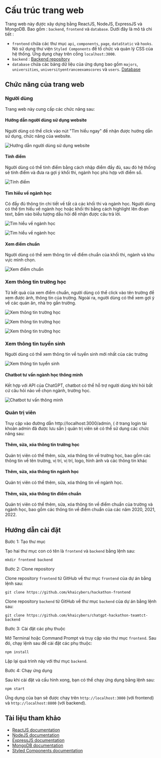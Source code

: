 # Cấu trúc trang web

Trang web này được xây dựng bằng ReactJS, NodeJS, ExpressJS và MongoDB. Bao gồm : `backend`, `frontend` và `database`. Dưới đây là mô tả chi tiết :

- `frontend` chứa các thư mục `api`, `components`, `page`, `dataStatic` và `hooks`. Nó sử dụng thư viện `Styled Components` để tổ chức và quản lý CSS của hệ thống. Ứng dụng chạy trên cổng `localhost:3000`.
- `backend` : [Backend repository](https://github.com/khaicybers/chatgpt-hackathon-teamtct-backend)
- `database` chứa các bảng dữ liệu của ứng dụng bao gồm `majors`, `universities`, `universityentranceexamscores` và `users`. [Database](https://drive.google.com/drive/folders/1E9AK8HU30THQpUHY4oOfm6AZ55kAqTqB)

## Chức năng của trang web

### Người dùng

Trang web này cung cấp các chức năng sau:

#### Hướng dẫn người dùng sử dụng website

Người dùng có thể click vào nút "Tìm hiểu ngay" để nhận được hướng dẫn sử dụng, chức năng của website.

![Hướng dẫn người dùng sử dụng website](https://github.com/khaicybers/hackathon-frontend/blob/main/src/assets/1.png)

#### Tính điểm

Người dùng có thể tính điểm bằng cách nhập điểm đầy đủ, sau đó hệ thống sẽ tính điểm và đưa ra gợi ý khối thi, ngành học phù hợp với điểm số.

![Tính điểm](https://github.com/khaicybers/hackathon-frontend/blob/main/src/assets/2.png)

#### Tìm hiểu về ngành học

Có đầy đủ thông tin chi tiết về tất cả các khối thi và ngành học. Người dùng có thể tìm hiểu về ngành học hoặc khối thi bằng cách highlight lên đoạn text, bấm vào biểu tượng dấu hỏi để nhận được câu trả lời.

![Tìm hiểu về ngành học](https://github.com/khaicybers/hackathon-frontend/blob/main/src/assets/3.png)

![Tìm hiểu về ngành học](https://github.com/khaicybers/hackathon-frontend/blob/main/src/assets/4.png)

#### Xem điểm chuẩn

Người dùng có thể xem thông tin về điểm chuẩn của khối thi, ngành và khu vực mình chọn.

![Xem điểm chuẩn](https://github.com/khaicybers/hackathon-frontend/blob/main/src/assets/5.png)

### Xem thông tin trường học

Từ kết quả của xem điểm chuẩn, người dùng có thể click vào tên trường để xem được ảnh, thông tin của trường. Ngoài ra, người dùng có thể xem  gợi ý về các quán ăn, nhà trọ gần trường.

![Xem thông tin trường học](https://github.com/khaicybers/hackathon-frontend/blob/main/src/assets/6.png)

![Xem thông tin trường học](https://github.com/khaicybers/hackathon-frontend/blob/main/src/assets/7.png)

![Xem thông tin trường học](https://github.com/khaicybers/hackathon-frontend/blob/main/src/assets/8.png)

### Xem thông tin tuyển sinh

Người dùng có thể xem thông tin về tuyển sinh mới nhất của các trường

![Xem thông tin tuyển sinh](https://github.com/khaicybers/hackathon-frontend/blob/main/src/assets/9.png)

#### Chatbot tư vấn ngành học thông minh

Kết hợp với API của ChatGPT, chatbot có thể hỗ trợ người dùng khi hỏi bất cứ câu hỏi nào về chọn ngành, trường học.

![Chatbot tư vấn thông minh](https://github.com/khaicybers/hackathon-frontend/blob/main/src/assets/10.png)

### Quản trị viên

Truy cập vào đường dẫn http://localhost:3000/admin, ( ở trang login tài khoản admin đã được lưu sẳn ) quản trị viên sẽ có thể sử dụng các chức năng sau:

#### Thêm, sửa, xóa thông tin trường học

Quản trị viên có thể thêm, sửa, xóa thông tin về trường học, bao gồm các thông tin về tên trường, vị trí, vị trí, logo, hình ảnh và các thông tin khác

#### Thêm, sửa, xóa thông tin ngành học

Quản trị viên có thể thêm, sửa, xóa thông tin về ngành học.

#### Thêm, sửa, xóa thông tin điểm chuẩn

Quản trị viên có thể thêm, sửa, xóa thông tin về điểm chuẩn của trường và ngành học, bao gồm các thông tin về điểm chuẩn của các năm 2020, 2021, 2022.

## Hướng dẫn cài đặt

Bước 1: Tạo thư mục

Tạo hai thư mục con có tên là `frontend` và `backend` bằng lệnh sau:

```
mkdir frontend backend
```

Bước 2: Clone repository

Clone repository `frontend` từ GitHub về thư mục `frontend` của dự án bằng lệnh sau:

```
git clone https://github.com/khaicybers/hackathon-frontend
```

Clone repository `backend` từ GitHub về thư mục `backend` của dự án bằng lệnh sau:

```
git clone https://github.com/khaicybers/chatgpt-hackathon-teamtct-backend
```

Bước 3: Cài đặt các phụ thuộc

Mở Terminal hoặc Command Prompt và truy cập vào thư mục `frontend`. Sau đó, chạy lệnh sau để cài đặt các phụ thuộc:

```
npm install
```

Lặp lại quá trình này với thư mục `backend`.

Bước 4: Chạy ứng dụng

Sau khi cài đặt và cấu hình xong, bạn có thể chạy ứng dụng bằng lệnh sau:

```
npm start
```

Ứng dụng của bạn sẽ được chạy trên `http://localhost:3000` (với frontend) và `http://localhost:8800` (với backend).

## Tài liệu tham khảo

- [ReactJS documentation](https://reactjs.org/docs/getting-started.html)
- [NodeJS documentation](https://nodejs.org/en/docs/)
- [ExpressJS documentation](https://expressjs.com/)
- [MongoDB documentation](https://docs.mongodb.com/)
- [Styled Components documentation](https://styled-components.com/docs)
